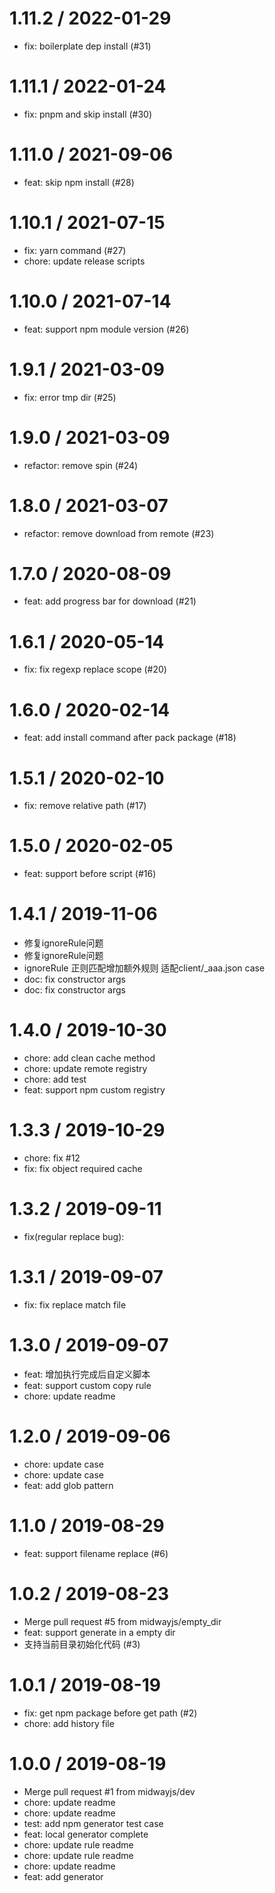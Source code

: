 
1.11.2 / 2022-01-29
===================

  * fix: boilerplate dep install (#31)

1.11.1 / 2022-01-24
===================

  * fix: pnpm and skip install (#30)

1.11.0 / 2021-09-06
===================

  * feat: skip npm install (#28)

1.10.1 / 2021-07-15
===================

  * fix: yarn command (#27)
  * chore: update release scripts

1.10.0 / 2021-07-14
===================

  * feat: support npm module version (#26)

1.9.1 / 2021-03-09
==================

  * fix: error tmp dir (#25)

1.9.0 / 2021-03-09
==================

  * refactor: remove spin (#24)

1.8.0 / 2021-03-07
==================

  * refactor: remove download from remote (#23)

1.7.0 / 2020-08-09
==================

  * feat: add progress bar for download (#21)

1.6.1 / 2020-05-14
==================

  * fix: fix regexp replace scope (#20)

1.6.0 / 2020-02-14
==================

  * feat: add install command after pack package (#18)

1.5.1 / 2020-02-10
==================

  * fix: remove relative path (#17)

1.5.0 / 2020-02-05
==================

  * feat: support before script (#16)

1.4.1 / 2019-11-06
==================

  * 修复ignoreRule问题
  * 修复ignoreRule问题
  * ignoreRule 正则匹配增加额外规则 适配client/_aaa.json case
  * doc: fix constructor args
  * doc: fix constructor args

1.4.0 / 2019-10-30
==================

  * chore: add clean cache method
  * chore: update remote registry
  * chore: add test
  * feat: support npm custom registry

1.3.3 / 2019-10-29
==================

  * chore: fix #12
  * fix: fix object required cache

1.3.2 / 2019-09-11
==================

  * fix(regular replace bug):

1.3.1 / 2019-09-07
==================

  * fix: fix replace match file

1.3.0 / 2019-09-07
==================

  * feat: 增加执行完成后自定义脚本
  * feat: support custom copy rule
  * chore: update readme

1.2.0 / 2019-09-06
==================

  * chore: update case
  * chore: update case
  * feat: add glob pattern

1.1.0 / 2019-08-29
==================

  * feat: support filename replace (#6)

1.0.2 / 2019-08-23
==================

  * Merge pull request #5 from midwayjs/empty_dir
  * feat: support generate in a empty dir
  * 支持当前目录初始化代码 (#3)

1.0.1 / 2019-08-19
==================

  * fix: get npm package before get path (#2)
  * chore: add history file

1.0.0 / 2019-08-19
==================

  * Merge pull request #1 from midwayjs/dev
  * chore: update readme
  * chore: update readme
  * test: add npm generator test case
  * feat: local generator complete
  * chore: update rule readme
  * chore: update rule readme
  * chore: update readme
  * feat: add generator
